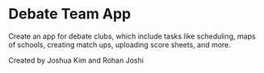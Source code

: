 # Debate Team App

Create an app for debate clubs, which include tasks like scheduling, maps of schools, creating match ups, uploading
score sheets, and more. 

Created by Joshua Kim and Rohan Joshi

